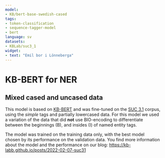 ```yaml
---
model:
- KB/bert-base-swedish-cased
tags:
- token-classification
- sequence-tagger-model
- bert
language: sv
datasets:
- KBLab/suc3_1
widget:
- text: "Emil bor i Lönneberga"
---
```


# KB-BERT for NER

## Mixed cased and uncased data

This model is based on [KB-BERT](https://huggingface.co/KB/bert-base-swedish-cased) and was fine-tuned on the [SUC 3.1](https://huggingface.co/datasets/KBLab/suc3_1) corpus, using the _simple_ tags and partially lowercased data.
For this model we used a variation of the data that did **not** use BIO-encoding to differentiate between the beginnings (B), and insides (I) of named entity tags.

The model was trained on the training data only, with the best model chosen by its performance on the validation data.
You find more information about the model and the performance on our blog: https://kb-labb.github.io/posts/2022-02-07-suc31